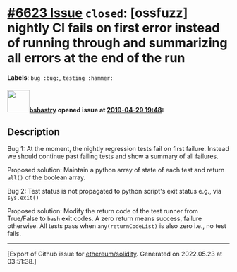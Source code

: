 # [\#6623 Issue](https://github.com/ethereum/solidity/issues/6623) `closed`: [ossfuzz] nightly CI fails on first error instead of running through and summarizing all errors at the end of the run
**Labels**: `bug :bug:`, `testing :hammer:`


#### <img src="https://avatars.githubusercontent.com/u/2388185?v=4" width="50">[bshastry](https://github.com/bshastry) opened issue at [2019-04-29 19:48](https://github.com/ethereum/solidity/issues/6623):

## Description

Bug 1: At the moment, the nightly regression tests fail on first failure. Instead we should continue past failing tests and show a summary of all failures.

Proposed solution: Maintain a python array of state of each test and return `all()` of the boolean array.

Bug 2: Test status is not propagated to python script's exit status e.g., via `sys.exit()`

Proposed solution: Modify the return code of the test runner from True/False to `bash` exit codes. A zero return means success, failure otherwise. All tests pass when `any(returnCodeList)` is also zero i.e., no test fails.





-------------------------------------------------------------------------------



[Export of Github issue for [ethereum/solidity](https://github.com/ethereum/solidity). Generated on 2022.05.23 at 03:51:38.]
